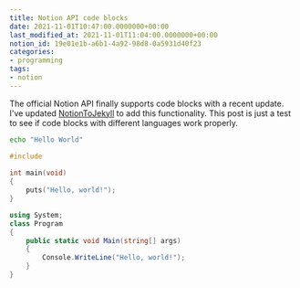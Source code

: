 ```yaml
---
title: Notion API code blocks
date: 2021-11-01T10:47:00.0000000+00:00
last_modified_at: 2021-11-01T11:04:00.0000000+00:00
notion_id: 19e01e1b-a6b1-4a92-98d8-0a5931d40f23
categories:
- programming
tags:
- notion
---
```


The official Notion API finally supports code blocks with a recent update. I've updated [NotionToJekyll](https://github.com/jamie-lord/NotionToJekyll) to add this functionality. This post is just a test to see if code blocks with different languages work properly.

```bash
echo "Hello World"
```

```c
#include 
 
int main(void)
{
    puts("Hello, world!");
}
```

```c#
using System;
class Program
{
    public static void Main(string[] args)
    {
        Console.WriteLine("Hello, world!");
    }
}
```

